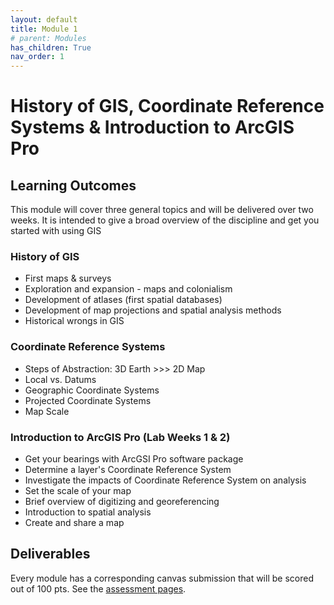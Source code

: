 ```yaml
---
layout: default
title: Module 1
# parent: Modules
has_children: True
nav_order: 1
---
```


# History of GIS, Coordinate Reference Systems & Introduction to ArcGIS Pro

## Learning Outcomes

This module will cover three general topics and will be delivered over two weeks.  It is intended to give a broad overview of the discipline and get you started with using GIS

### History of GIS

* First maps & surveys
* Exploration and expansion - maps and colonialism
* Development of atlases (first spatial databases)
* Development of map projections and spatial analysis methods
* Historical wrongs in GIS

### Coordinate Reference Systems

* Steps of Abstraction: 3D Earth >>> 2D Map
* Local vs. Datums
* Geographic Coordinate Systems
* Projected Coordinate Systems
* Map Scale

### Introduction to ArcGIS Pro (Lab Weeks 1 & 2)

* Get your bearings with ArcGSI Pro software package
* Determine a layer's Coordinate Reference System
* Investigate the impacts of Coordinate Reference System on analysis
* Set the scale of your map
* Brief overview of digitizing and georeferencing
* Introduction to spatial analysis
* Create and share a map


## Deliverables

Every module has a corresponding canvas submission that will be scored out of 100 pts.  See the [assessment pages](docs/Assessment.md).
